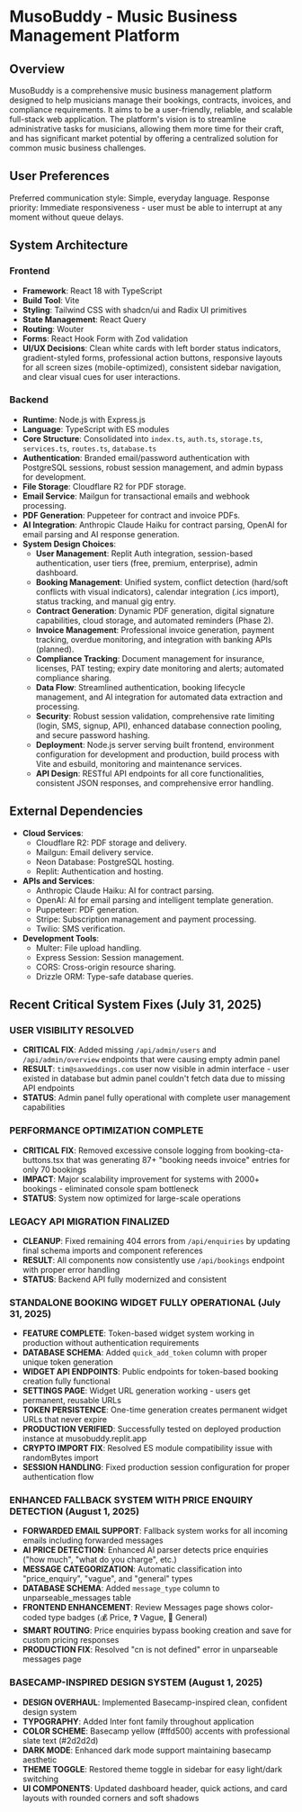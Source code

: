 # MusoBuddy - Music Business Management Platform

## Overview
MusoBuddy is a comprehensive music business management platform designed to help musicians manage their bookings, contracts, invoices, and compliance requirements. It aims to be a user-friendly, reliable, and scalable full-stack web application. The platform's vision is to streamline administrative tasks for musicians, allowing them more time for their craft, and has significant market potential by offering a centralized solution for common music business challenges.

## User Preferences
Preferred communication style: Simple, everyday language.
Response priority: Immediate responsiveness - user must be able to interrupt at any moment without queue delays.

## System Architecture

### Frontend
- **Framework**: React 18 with TypeScript
- **Build Tool**: Vite
- **Styling**: Tailwind CSS with shadcn/ui and Radix UI primitives
- **State Management**: React Query
- **Routing**: Wouter
- **Forms**: React Hook Form with Zod validation
- **UI/UX Decisions**: Clean white cards with left border status indicators, gradient-styled forms, professional action buttons, responsive layouts for all screen sizes (mobile-optimized), consistent sidebar navigation, and clear visual cues for user interactions.

### Backend
- **Runtime**: Node.js with Express.js
- **Language**: TypeScript with ES modules
- **Core Structure**: Consolidated into `index.ts`, `auth.ts`, `storage.ts`, `services.ts`, `routes.ts`, `database.ts`
- **Authentication**: Branded email/password authentication with PostgreSQL sessions, robust session management, and admin bypass for development.
- **File Storage**: Cloudflare R2 for PDF storage.
- **Email Service**: Mailgun for transactional emails and webhook processing.
- **PDF Generation**: Puppeteer for contract and invoice PDFs.
- **AI Integration**: Anthropic Claude Haiku for contract parsing, OpenAI for email parsing and AI response generation.
- **System Design Choices**:
    - **User Management**: Replit Auth integration, session-based authentication, user tiers (free, premium, enterprise), admin dashboard.
    - **Booking Management**: Unified system, conflict detection (hard/soft conflicts with visual indicators), calendar integration (.ics import), status tracking, and manual gig entry.
    - **Contract Generation**: Dynamic PDF generation, digital signature capabilities, cloud storage, and automated reminders (Phase 2).
    - **Invoice Management**: Professional invoice generation, payment tracking, overdue monitoring, and integration with banking APIs (planned).
    - **Compliance Tracking**: Document management for insurance, licenses, PAT testing; expiry date monitoring and alerts; automated compliance sharing.
    - **Data Flow**: Streamlined authentication, booking lifecycle management, and AI integration for automated data extraction and processing.
    - **Security**: Robust session validation, comprehensive rate limiting (login, SMS, signup, API), enhanced database connection pooling, and secure password hashing.
    - **Deployment**: Node.js server serving built frontend, environment configuration for development and production, build process with Vite and esbuild, monitoring and maintenance services.
    - **API Design**: RESTful API endpoints for all core functionalities, consistent JSON responses, and comprehensive error handling.

## External Dependencies

- **Cloud Services**:
    - Cloudflare R2: PDF storage and delivery.
    - Mailgun: Email delivery service.
    - Neon Database: PostgreSQL hosting.
    - Replit: Authentication and hosting.
- **APIs and Services**:
    - Anthropic Claude Haiku: AI for contract parsing.
    - OpenAI: AI for email parsing and intelligent template generation.
    - Puppeteer: PDF generation.
    - Stripe: Subscription management and payment processing.
    - Twilio: SMS verification.
- **Development Tools**:
    - Multer: File upload handling.
    - Express Session: Session management.
    - CORS: Cross-origin resource sharing.
    - Drizzle ORM: Type-safe database queries.

## Recent Critical System Fixes (July 31, 2025)

### USER VISIBILITY RESOLVED
- **CRITICAL FIX**: Added missing `/api/admin/users` and `/api/admin/overview` endpoints that were causing empty admin panel
- **RESULT**: `tim@saxweddings.com` user now visible in admin interface - user existed in database but admin panel couldn't fetch data due to missing API endpoints
- **STATUS**: Admin panel fully operational with complete user management capabilities

### PERFORMANCE OPTIMIZATION COMPLETE
- **CRITICAL FIX**: Removed excessive console logging from booking-cta-buttons.tsx that was generating 87+ "booking needs invoice" entries for only 70 bookings
- **IMPACT**: Major scalability improvement for systems with 2000+ bookings - eliminated console spam bottleneck
- **STATUS**: System now optimized for large-scale operations

### LEGACY API MIGRATION FINALIZED
- **CLEANUP**: Fixed remaining 404 errors from `/api/enquiries` by updating final schema imports and component references
- **RESULT**: All components now consistently use `/api/bookings` endpoint with proper error handling
- **STATUS**: Backend API fully modernized and consistent

### STANDALONE BOOKING WIDGET FULLY OPERATIONAL (July 31, 2025)
- **FEATURE COMPLETE**: Token-based widget system working in production without authentication requirements
- **DATABASE SCHEMA**: Added `quick_add_token` column with proper unique token generation
- **WIDGET API ENDPOINTS**: Public endpoints for token-based booking creation fully functional
- **SETTINGS PAGE**: Widget URL generation working - users get permanent, reusable URLs
- **TOKEN PERSISTENCE**: One-time generation creates permanent widget URLs that never expire
- **PRODUCTION VERIFIED**: Successfully tested on deployed production instance at musobuddy.replit.app
- **CRYPTO IMPORT FIX**: Resolved ES module compatibility issue with randomBytes import
- **SESSION HANDLING**: Fixed production session configuration for proper authentication flow

### ENHANCED FALLBACK SYSTEM WITH PRICE ENQUIRY DETECTION (August 1, 2025)
- **FORWARDED EMAIL SUPPORT**: Fallback system works for all incoming emails including forwarded messages
- **AI PRICE DETECTION**: Enhanced AI parser detects price enquiries ("how much", "what do you charge", etc.)
- **MESSAGE CATEGORIZATION**: Automatic classification into "price_enquiry", "vague", and "general" types
- **DATABASE SCHEMA**: Added `message_type` column to unparseable_messages table
- **FRONTEND ENHANCEMENT**: Review Messages page shows color-coded type badges (💰 Price, ❓ Vague, 📝 General)
- **SMART ROUTING**: Price enquiries bypass booking creation and save for custom pricing responses
- **PRODUCTION FIX**: Resolved "cn is not defined" error in unparseable messages page

### BASECAMP-INSPIRED DESIGN SYSTEM (August 1, 2025)
- **DESIGN OVERHAUL**: Implemented Basecamp-inspired clean, confident design system
- **TYPOGRAPHY**: Added Inter font family throughout application
- **COLOR SCHEME**: Basecamp yellow (#ffd500) accents with professional slate text (#2d2d2d)
- **DARK MODE**: Enhanced dark mode support maintaining basecamp aesthetic
- **THEME TOGGLE**: Restored theme toggle in sidebar for easy light/dark switching
- **UI COMPONENTS**: Updated dashboard header, quick actions, and card layouts with rounded corners and soft shadows